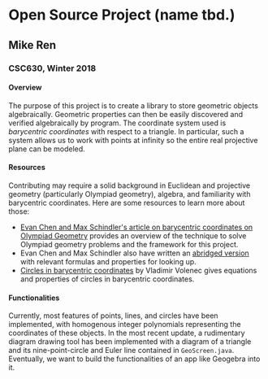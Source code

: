 # Open Source Project (name tbd.)
## Mike Ren
### CSC630, Winter 2018

#### Overview
The purpose of this project is to create a library to store geometric objects algebraically. Geometric properties can then be easily discovered and verified algebraically by program. The coordinate system used is *barycentric coordinates* with respect to a triangle. In particular, such a system allows us to work with points at infinity so the entire real projective plane can be modeled.

#### Resources
Contributing may require a solid background in Euclidean and projective geometry (particularly Olympiad geometry), algebra, and familiarity with barycentric coordinates. Here are some resources to learn more about those:
* [Evan Chen and Max Schindler's article on barycentric coordinates on Olympiad Geometry](http://s3.amazonaws.com/aops-cdn.artofproblemsolving.com/resources/articles/bary.pdf) provides an overview of the technique to solve Olympiad geometry problems and the framework for this project.
* Evan Chen and Max Schindler also have written an [abridged version](http://web.evanchen.cc/handouts/bary/bary-short.pdf) with relevant formulas and properties for looking up.
* [Circles in barycentric coordinates](https://pdfs.semanticscholar.org/4563/00961af8c3ae6fc53a07b1dd400876b73940.pdf) by Vladimir Volenec gives equations and properties of circles in barycentric coordinates.

#### Functionalities
Currently, most features of points, lines, and circles have been implemented, with homogenous integer polynomials representing the coordinates of these objects. In the most recent update, a rudimentary diagram drawing tool has been implemented with a diagram of a triangle and its nine-point-circle and Euler line contained in `GeoScreen.java`. Eventually, we want to build the functionalities of an app like Geogebra into it.
